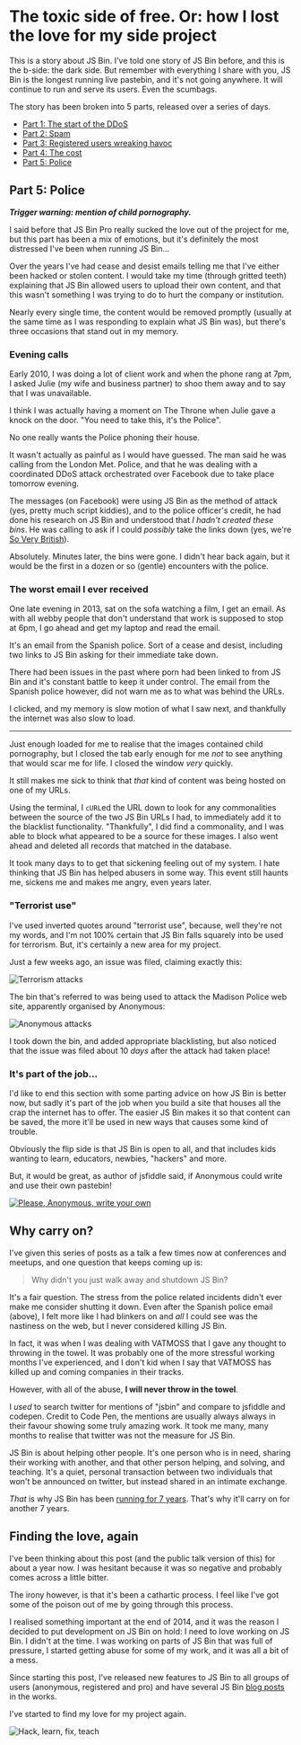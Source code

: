 # The toxic side of free. Or: how I lost the love for my side project

This is a story about JS Bin. I've told one story of JS Bin before, and this is the b-side: the dark side. But remember with everything I share with you, JS Bin is the longest running live pastebin, and it's not going anywhere. It will continue to run and serve its users. Even the scumbags.

<!--more-->

The story has been broken into 5 parts, released over a series of days.

- [Part 1: The start of the DDoS](/jsbin-toxic-part-1)
- [Part 2: Spam](/jsbin-toxic-part-2)
- [Part 3: Registered users wreaking havoc](/jsbin-toxic-part-3)
- [Part 4: The cost](/jsbin-toxic-part-4)
- [Part 5: Police](/jsbin-toxic-part-5)

## Part 5: Police

***Trigger warning: mention of child pornography.***

I said before that JS Bin Pro really sucked the love out of the project for me, but this part has been a mix of emotions, but it's definitely the most distressed I've been when running JS Bin...

Over the years I've had cease and desist emails telling me that I've either been hacked or stolen content. I would take my time (through gritted teeth) explaining that JS Bin allowed users to upload their own content, and that this wasn't something I was trying to do to hurt the company or institution.

Nearly every single time, the content would be removed promptly (usually at the same time as I was responding to explain what JS Bin was), but there's three occasions that stand out in my memory.

### Evening calls

Early 2010, I was doing a lot of client work and when the phone rang at 7pm, I asked Julie (my wife and business partner) to shoo them away and to say that I was unavailable.

I think I was actually having a moment on The Throne when Julie gave a knock on the door. "You need to take this, it's the Police".

No one really wants the Police phoning their house.

It wasn't actually as painful as I would have guessed. The man said he was calling from the London Met. Police, and that he was dealing with a coordinated DDoS attack orchestrated over Facebook due to take place tomorrow evening.

The messages (on Facebook) were using JS Bin as the method of attack (yes, pretty much script kiddies), and to the police officer's credit, he had done his research on JS Bin and understood that *I hadn't created these bins*. He was calling to ask if I could *possibly* take the links down (yes, we're [So Very British](https://twitter.com/soverybritish)).

Absolutely. Minutes later, the bins were gone. I didn't hear back again, but it would be the first in a dozen or so (gentle) encounters with the police.

### The worst email I ever received

One late evening in 2013, sat on the sofa watching a film, I get an email. As with all webby people that don't understand that work is supposed to stop at 6pm, I go ahead and get my laptop and read the email.

It's an email from the Spanish police. Sort of a cease and desist, including two links to JS Bin asking for their immediate take down.

There had been issues in the past where porn had been linked to from JS Bin and it's constant battle to keep it under control. The email from the Spanish police however, did not warn me as to what was behind the URLs.

I clicked, and my memory is slow motion of what I saw next, and thankfully the internet was also slow to load.

---

Just enough loaded for me to realise that the images contained child pornography, but I closed the tab early enough for me *not* to see anything that would scar me for life. I closed the window *very* quickly.

It still makes me sick to think that *that* kind of content was being hosted on one of my URLs.

Using the terminal, I `cURL`ed the URL down to look for any commonalities between the source of the two JS Bin URLs I had, to immediately add it to the blacklist functionality. "Thankfully", I did find a commonality, and I was able to block what appeared to be a source for these images. I also went ahead and deleted all records that matched in the database.

It took many days to to get that sickening feeling out of my system. I hate thinking that JS Bin has helped abusers in some way. This event still haunts me, sickens me and makes me angry, even years later.

### "Terrorist use"

I've used inverted quotes around "terrorist use", because, well they're not my words, and I'm not 100% certain that JS Bin falls squarely into be used for terrorism. But, it's certainly a new area for my project.

Just a few weeks ago, an issue was filed, claiming exactly this:

![Terrorism attacks](/images/jsbin-terrorism.png)

The bin that's referred to was being used to attack the Madison Police web site, apparently organised by Anonymous:

![Anonymous attacks](/images/jsbin-anonymous-attack.jpg)

I took down the bin, and added appropriate blacklisting, but also noticed that the issue was filed about 10 *days* after the attack had taken place!

### It's part of the job...

I'd like to end this section with some parting advice on how JS Bin is better now, but sadly it's part of the job when you build a site that houses all the crap the internet has to offer. The easier JS Bin makes it so that content can be saved, the more it'll be used in new ways that causes some kind of trouble.

Obviously the flip side is that JS Bin is open to all, and that includes kids wanting to learn, educators, newbies, "hackers" and more.

But, it would be great, as author of jsfiddle said, if Anonymous could write and use their own pastebin!

[![Please, Anonymous, write your own](/images/jsbin-please-write.png)](https://twitter.com/zalun/status/602586249203945472)

## Why carry on?

I've given this series of posts as a talk a few times now at conferences and meetups, and one question that keeps coming up is:

> Why didn't you just walk away and shutdown JS Bin?

It's a fair question. The stress from the police related incidents didn't ever make me consider shutting it down. Even after the Spanish police email (above), I felt more like I had blinkers on and *all* I could see was the nastiness on the web, but I never considered killing JS Bin.

In fact, it was when I was dealing with VATMOSS that I gave any thought to throwing in the towel. It was probably one of the more stressful working months I've experienced, and I don't kid when I say that VATMOSS has killed up and coming companies in their tracks.

However, with all of the abuse, **I will never throw in the towel**.

I *used* to search twitter for mentions of "jsbin" and compare to jsfiddle and codepen. Credit to Code Pen, the mentions are usually always always in their favour showing some truly amazing work. It took me many, many months to realise that twitter was not the measure for JS Bin.

JS Bin is about helping other people. It's one person who is in need, sharing their working with another, and that other person helping, and solving, and teaching. It's a quiet, personal transaction between two individuals that won't be announced on twitter, but instead shared in an intimate exchange.

*That* is why JS Bin has been [running for 7 years](https://remysharp.com/2008/10/06/js-bin-for-collaborative-javascript-debugging). That's why it'll carry on for another 7 years.

## Finding the love, again

I've been thinking about this post (and the public talk version of this) for about a year now. I was hesitant because it was so negative and probably comes across a little bitter.

The irony however, is that it's been a cathartic process. I feel like I've got some of the poison out of me by going through this process.

I realised something important at the end of 2014, and it was the reason I decided to put development on JS Bin on hold: I need to love working on JS Bin. I didn't at the time. I was working on parts of JS Bin that was full of pressure, I started getting abuse for some of my work, and it was all a bit of a mess.

Since starting this post, I've released new features to JS Bin to all groups of users (anonymous, registered and pro) and have several JS Bin [blog posts](http://jsbin.com/blog) in the works.

I've started to find my love for my project again.

![Hack, learn, fix, teach](/images/jsbin-t-shirt.jpg)